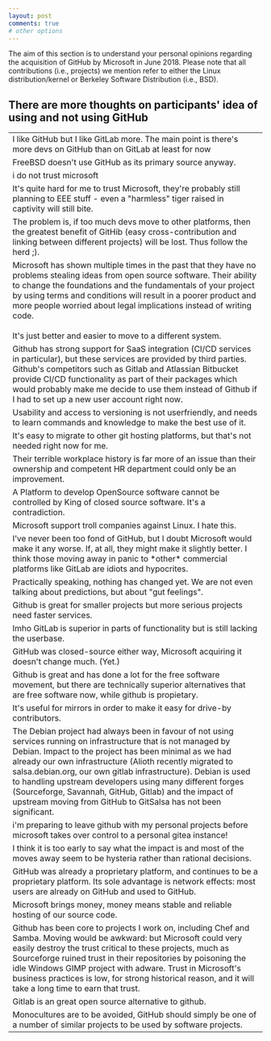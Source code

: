 ```yaml
---
layout: post
comments: true
# other options
---
```


<script src="https://ajax.googleapis.com/ajax/libs/jquery/3.3.1/jquery.min.js"></script>
<script src="https://code.highcharts.com/highcharts.js"></script>
<script src="https://code.highcharts.com/modules/exporting.js"></script>
<script src="https://code.highcharts.com/modules/export-data.js"></script>
<link rel="stylesheet" href="{{ "/assets/css/table.css" | absolute_url }}">
<link rel="stylesheet" href="{{ "/assets/css/chart.css" | absolute_url }}">


<p>The aim of this section is to understand your personal opinions regarding the acquisition of GitHub by Microsoft in June 2018. Please note that all contributions (i.e., projects) we mention refer to either the Linux distribution/kernel or Berkeley Software Distribution (i.e., BSD).</p>
<div id="content">
  <div class="chart" id="3-1"></div>
  <div class="spacer"></div>
  <div class="chart" id="3-2"></div>
</div>

<script src="{{ "/assets/js/chart/3.js" | absolute_url }}"></script>

<div class="spacer"></div>
<h2>There are more thoughts on participants' idea of using and not using GitHub</h2> 
<!-- <div class="spacer"></div> -->

<div id="table-scroll" class='3-3'>
  <table>
    <tr><td>I like GitHub but I like GitLab more. The main point is there's more devs on GitHub than on GitLab at least for now</td></tr>
    <tr><td>FreeBSD doesn't use GitHub as its primary source anyway.</td></tr>
    <tr><td>i do not trust microsoft</td></tr>
    <tr><td>It's quite hard for me to trust Microsoft, they're probably still planning to EEE stuff - even a "harmless" tiger raised in captivity will still bite.</td></tr>
    <tr><td>The problem is, if too much devs move to other platforms, then the greatest benefit of GitHib (easy cross-contribution and linking between different projects) will be lost. Thus follow the herd ;).</td></tr>
    <tr><td>Microsoft has shown multiple times in the past that they have no problems stealing ideas from open source software. Their ability to change the foundations and the fundamentals of your project by using terms and conditions will result in a poorer product and more people worried about legal implications instead of writing code.<br><br  >It's just better and easier to move to a different system.</td></tr>
    <tr><td>Github has strong support for SaaS integration (CI/CD services in particular), but these services are provided by third parties. Github's competitors such as Gitlab and Atlassian Bitbucket provide CI/CD functionality as part of their packages which would probably make me decide to use them instead of Github if I had to set up a new user account right now.</td></tr>
    <tr><td>Usability and access to versioning is not userfriendly, and needs to learn commands and knowledge to make the best use of it.</td></tr>
    <tr><td>It's easy to migrate to other git hosting platforms, but that's not needed right now for me.</td></tr>
    <tr><td>Their terrible workplace history is far more of an issue than their ownership and competent HR department could only be an improvement.</td></tr>
    <tr><td>A Platform to develop OpenSource software cannot be controlled by King of closed source software. It's a contradiction.</td></tr>
    <tr><td>Microsoft support troll companies against Linux. I hate this.</td></tr>
    <tr><td>I’ve never been too fond of GitHub, but I doubt Microsoft would make it any worse. If, at all, they might make it slightly better. I think those moving away in panic to *other* commercial platforms like GitLab are idiots and hypocrites.</td></tr>
    <tr><td>Practically speaking, nothing has changed yet. We are not even talking about predictions, but about "gut feelings".</td></tr>
    <tr><td>Github is great for smaller projects but more serious projects need faster services.</td></tr>
    <tr><td>Imho GitLab is superior in parts of functionality but is still lacking the userbase.</td></tr>
    <tr><td>GitHub was closed-source either way, Microsoft acquiring it doesn't change much. (Yet.)</td></tr>
    <tr><td>Github is great and has done a lot for the free software movement, but there are technically superior alternatives that are free software now, while github is propietary.</td></tr>
    <tr><td>It's useful for mirrors in order to make it easy for drive-by contributors.</td></tr>
    <tr><td>The Debian project had always been in favour of not using services running on infrastructure that is not managed by Debian. Impact to the project has been minimal as we had already our own infrastructure (Alioth recently migrated to salsa.debian.org, our own gitlab infrastructure). Debian is used to handling upstream developers using many different forges (Sourceforge, Savannah, GitHub, Gitlab) and the impact of upstream moving from GitHub to GitSalsa has not been significant.</td></tr>
    <tr><td>i'm preparing to leave github with my personal projects before microsoft takes over control to a personal gitea instance!</td></tr>
    <tr><td>I think it is too early to say what the impact is and most of the moves away seem to be hysteria rather than rational decisions.</td></tr>
    <tr><td>GitHub was already a proprietary platform, and continues to be a proprietary platform. Its sole advantage is network effects: most users are already on GitHub and used to GitHub.</td></tr>
    <tr><td>Microsoft brings money, money means stable and reliable hosting of our source code.</td></tr>
    <tr><td>Github has been core to projects I work on, including Chef and Samba. Moving would be awkward: but Microsoft could very easily destroy the trust critical to these projects, much as Sourceforge ruined trust in their repositories by poisoning the idle Windows GIMP project with adware. Trust in Microsoft's business practices is low, for strong historical reason, and it will take a long time to earn that trust.</td></tr>
    <tr><td>Gitlab is an great open source alternative to github.</td></tr>
    <tr><td>Monocultures are to be avoided, GitHub should simply be one of a number of similar projects to be used by software projects.</td></tr>  
  </table>
</div>

<!-- <script src="{{ "/assets/js/chart/3-comment.js" | absolute_url }}"></script> -->
